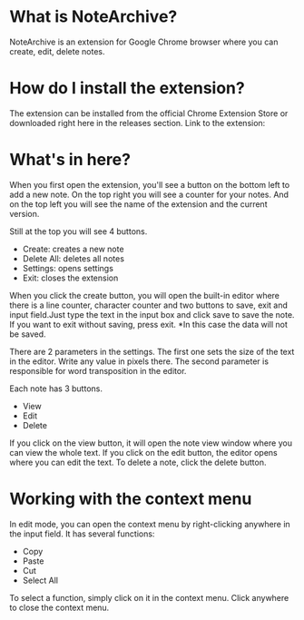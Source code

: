 # What is NoteArchive?
NoteArchive is an extension for Google Chrome browser where you can create, edit, delete notes.
# How do I install the extension?
The extension can be installed from the official Chrome Extension Store or downloaded right here in the releases section.
Link to the extension: <link here>
# What's in here?
When you first open the extension, you'll see a button on the bottom left to add a new note. 
On the top right you will see a counter for your notes. And on the top left you will see 
the name of the extension and the current version.

Still at the top you will see 4 buttons.

- Create: creates a new note
- Delete All: deletes all notes
- Settings: opens settings
- Exit: closes the extension

When you click the create button, you will open the built-in editor where there is a line 
counter, character counter and two buttons to save, exit and input field.Just type the text 
in the input box and click save to save the note. If you want to exit without saving, press 
exit. *In this case the data will not be saved.

There are 2 parameters in the settings. The first one sets the size of the text in the editor. Write any value in pixels there. The second parameter is responsible for word transposition in the editor.

Each note has 3 buttons. 

- View
- Edit
- Delete

If you click on the view button, it will open the note view window where you can view the whole text. If you click on the edit button, the editor opens where you can edit the text. To delete a note, click the delete button.

# Working with the context menu

In edit mode, you can open the context menu by right-clicking anywhere in the input field. It has several functions:

- Copy
- Paste
- Cut
- Select All

To select a function, simply click on it in the context menu. Click anywhere to close the context menu.
